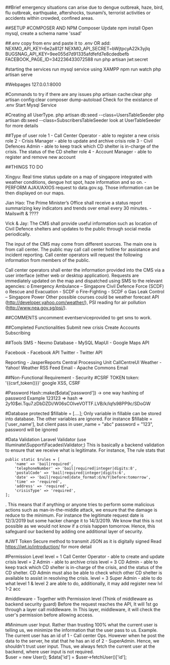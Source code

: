 ##Brief
emergency situations can arise due to dengue outbreak, haze, bird, flu outbreak, earthquake, aftershocks, tsunami’s, terrorist activities or accidents within crowded, confined areas.

##SETUP
#COMPOSER AND NPM
Composer Update
npm install
Open mysql, create a schema name 'ssad'

##.env
copy from env and paste it to .env
OR
add:
NEXMO_API_KEY=6e2a812f
NEXMO_API_SECRET=bWjtpcyA22k3yjlq
BUGSNAG_API_KEY=9ee055d7d91335afdfefd7e8cdedbefb
FACEBOOK_PAGE_ID=342236433072588
run php artisan jwt:secret

#starting the services
run mysql service using XAMPP 
npm run watch
php artisan serve

#Webpages
127.0.0.1:8000

#Commands to try if there are any issues
php artisan cache:clear
php artisan config:clear
composer dump-autoload
Check for the existance of .env
Start Mysql Service

#Creating all UserType.
php artisan db:seed --class=UsersTableSeeder
php artisan db:seed --class=SubscribersTableSeeder
look at UserTableSeeder for more details

##Type of user
role 1 - Call Center Operator - able to register a new crisis
role 2 - Crisis Manager - able to update and archive crisis
role 3 - Civil Defences Admin - able to keep track which CD shelter is in-charge of the crisis. The status of the CD shelter
role 4 - Account Manager - able to register and remove new account


##THINGS TO DO

Xingyu: Real time status update on a map of singapore integrated with weather conditions, dengue hot spot, haze information and so on.
    - PERFORM AJAX/AXIOS request to data.gov.sg. Those information can be then displayed on our maps.

Jian Hao: The Prime Minister’s Office shall receive a status report summarizing key indicators and trends over email every 30 minutes.
    - Mailswift & ????

Vick & Jay: The CMS shall provide useful information such as location of Civil Defence shelters and updates to the public through social media periodically.


The input of the CMS may come from different sources. The main one is from call center. 
The public may call call center hotline for assistance and incident reporting. Call center operators 
will request the following information from members of the public.

Call center operators shall enter the information provided into the CMS via a user interface (either web or desktop application). 
Requests are immediately updated on the map and dispatched using SMS to the relevant agencies:
o Emergency Ambulance – Singapore Civil Defence Force (SCDF)
o Rescue and Evacuation - SCDF
o Fire-Fighting - SCDF
o Gas Leak Control – Singapore Power
Other possible courses could be weather forecast API (http://developer.yahoo.com/weather/), PSI 
reading for air pollution (http://www.nea.gov.sg/psi/). 

##COMMENTS
uncomment eventserviceprovided to get sms to work.


##Completed Functionalities
Submit new crisis
Create Accounts
Subscribing






##Tools
SMS - Nexmo
Database - MySQL
MapUI - Google Maps API

Facebook - Facebook API
Twitter - Twitter API

Reporting - JasperReports
Central Processing Unit 
CallCentreUI
Weather - Yahoo! Weather RSS Feed
Email - Apache Commons Email




##Non-Functional Requirement - Security
#CSRF TOKEN
token: '{{csrf_token()}}'
google XSS, CSRF

#Password 
Hash::make($data['password']) -> one way hashing of password 
Example
123123 => hash => $2y$10$ei.Tqu7.zDbDZDi/W06sCOlveVOTTF.LVB/k/lqfs98PP9c/SDoGW

#Database
protected $fillable = [....]; Only variable in fillable can be stored into database. The other variables are ignored.
For instance $fillable = ['user_name'], but client pass in user_name = "abc" password = "123", password will be ignored

#Data Validation
Laravel Validator (use Illuminate\Support\Facades\Validator;)
This is basically a backend validation to ensure that we receive what is legitimate. 
For instance, The rule stats that 

    public static $rules = [
        'name' => 'bail|required',
        'telephoneNumber' => 'bail|required|integer|digits:8',
        'postalCode' => 'bail|required|integer|digits:6',
        'date' => 'bail|required|date_format:d/m/Y|before:tomorrow',
        'time' => 'required',
        'address' => 'required',
        'crisisType' => 'required',
    ];
. This means that if anything or anyone tries to perform some malicious actions such as man-in-the-middle attack, we ensure that the damage is reduce to the minimum. For instance the legitimate request date is 12/3/2019 but some hacker change it to 14/3/2019. We know that this is not possible as we would not know if a crisis happen tomorrow. Hence, this safeguard our backend by adding one additional layer of security.

#JWT Token
Secure method to transmit JSON as it is digitally signed
Read https://jwt.io/introduction/ for more detail

#Permission Level
level = 1 Call Center Operator - able to create and update crisis
level = 2 Admin - able to archive crisis
level = 3 CD Admin - able to keep track which CD shelter is in-charge of the crisis, and the status of the CD shelter. 
        CD Admin must also be able to check which other CD shelter is available to assist in resolving the crisis. 
level = 3 Super Admin - able to do what level 1 & level 2 are able to do, additionally, it may add register new lvl 1-2 acc

#middleware - Together with Permission level (Think of middleware as backend security guard)
Before the request reaches the API, It will 1st go through a layer call middleware. In This layer, middleware, it will check the user's permission before allowing access.

#Minimum user Input.
Rather than trusting 100% what the current user is telling us, we minimize the information that the user pass to us.
Example. 
The current user has an id of 1 - Call center Ops. However when he post the data to the server, he stat that he has an id of 2 - SuperAdmin. Hence, we shouldn't trust user input. Thus, we always fetch the current user at the backend, where user input is not required.         
$user = new User();
$data['id'] = $user->fetchUser()['id'];